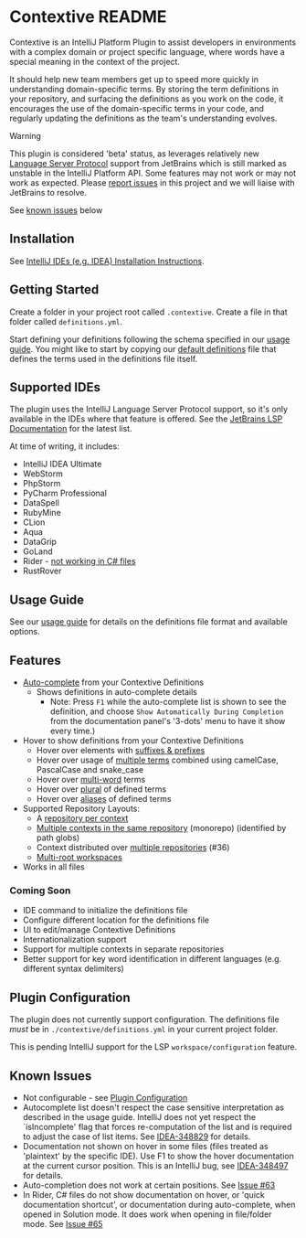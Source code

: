 # Contextive README

Contextive is an IntelliJ Platform Plugin to assist developers in environments with a complex domain or project specific language, where words have a special meaning in the context of the project.

It should help new team members get up to speed more quickly in understanding domain-specific terms. By storing the term definitions in your repository, and surfacing the definitions as you work on the code, it encourages the use of the domain-specific terms in your code, and regularly updating the definitions as the team's understanding evolves.

> [!WARNING]  
> This plugin is considered 'beta' status, as leverages relatively new [Language Server Protocol](https://plugins.jetbrains.com/docs/intellij/language-server-protocol.html) support from JetBrains which is still marked as unstable in the IntelliJ Platform API. Some features may not work or may not work as expected. Please [report issues](https://github.com/dev-cycles/contextive/issues/new?assignees=&labels=&projects=&template=bug_report.md&title=) in this project and we will liaise with JetBrains to resolve.
>
> See [known issues](#known-issues) below

## Installation

See [IntelliJ IDEs (e.g. IDEA) Installation Instructions](https://github.com/dev-cycles/contextive/blob/main/docs/wiki/INSTALLATION.md#intellij-plugin-platform).

## Getting Started

Create a folder in your project root called `.contextive`.  Create a file in that folder called `definitions.yml`.

Start defining your definitions following the schema specified in our [usage guide](https://github.com/dev-cycles/contextive/blob/main/docs/wiki/USAGE.md).  You might like to start by copying our [default definitions](https://github.com/dev-cycles/contextive/blob/main/src/language-server/Contextive.LanguageServer.Tests/DefinitionsInitializationTests.Default%20Definitions.verified.txt) file that defines the terms used in the definitions file itself.

## Supported IDEs

The plugin uses the IntelliJ Language Server Protocol support, so it's only available in the IDEs where that feature is offered.  See the [JetBrains LSP Documentation](https://plugins.jetbrains.com/docs/intellij/language-server-protocol.html#supported-ides) for the latest list.

At time of writing, it includes:

* IntelliJ IDEA Ultimate
* WebStorm
* PhpStorm
* PyCharm Professional
* DataSpell
* RubyMine
* CLion
* Aqua
* DataGrip
* GoLand
* Rider - [not working in C# files](https://github.com/dev-cycles/contextive/issues/65)
* RustRover

## Usage Guide

See our [usage guide](https://github.com/dev-cycles/contextive/blob/main/docs/wiki/USAGE.md) for details on the definitions file format and available options. 

## Features

* [Auto-complete](https://github.com/dev-cycles/contextive/blob/main/docs/wiki/USAGE.md#smart-auto-complete) from your Contextive Definitions
  * Shows definitions in auto-complete details
    * Note: Press `F1` while the auto-complete list is shown to see the definition, and choose `Show Automatically During Completion` from the documentation panel's '3-dots' menu to have it show every time.)
* Hover to show definitions from your Contextive Definitions
  * Hover over elements with [suffixes & prefixes](https://github.com/dev-cycles/contextive/blob/main/docs/wiki/USAGE.md#suffixes-and-prefixes)
  * Hover over usage of [multiple terms](https://github.com/dev-cycles/contextive/blob/main/docs/wiki/USAGE.md#combining-two-or-more-terms) combined using camelCase, PascalCase and snake_case
  * Hover over [multi-word](https://github.com/dev-cycles/contextive/blob/main/docs/wiki/USAGE.md#multi-word-terms) terms
  * Hover over [plural](https://github.com/dev-cycles/contextive/blob/main/docs/wiki/USAGE.md#plural-words) of defined terms
  * Hover over [aliases](https://github.com/dev-cycles/contextive/blob/main/docs/wiki/USAGE.md#term-aliases) of defined terms
* Supported Repository Layouts:
  * A [repository per context](https://github.com/dev-cycles/contextive/blob/main/docs/wiki/USAGE.md#multiple-bounded-contexts-repository-per-context)
  * [Multiple contexts in the same repository](https://github.com/dev-cycles/contextive/blob/main/docs/wiki/USAGE.md#multiple-bounded-contexts-single-repository-single-root-monorepo) (monorepo) (identified by path globs)
  * Context distributed over [multiple repositories](https://github.com/dev-cycles/contextive/blob/main/docs/wiki/USAGE.md#single-bounded-context-multiple-repositories) (#36)
  * [Multi-root workspaces](https://github.com/dev-cycles/contextive/blob/main/docs/wiki/USAGE.md#multiple-bounded-contexts-multi-root-shared-definitions-file)
* Works in all files

### Coming Soon

* IDE command to initialize the definitions file
* Configure different location for the definitions file
* UI to edit/manage Contextive Definitions
* Internationalization support
* Support for multiple contexts in separate repositories
* Better support for key word identification in different languages (e.g. different syntax delimiters)

## Plugin Configuration

The plugin does not currently support configuration.  The definitions file _must_ be in `./contextive/definitions.yml` in your current project folder.

This is pending IntelliJ support for the LSP `workspace/configuration` feature.

## Known Issues

* Not configurable - see [Plugin Configuration](#plugin-configuration)
* Autocomplete list doesn't respect the case sensitive interpretation as described in the usage guide. IntelliJ does not yet respect the `isIncomplete' flag that forces re-computation of the list and is required to adjust the case of list items.  See [IDEA-348829](https://youtrack.jetbrains.com/issue/IDEA-348829) for details. 
* Documentation not shown on hover in some files (files treated as 'plaintext' by the specific IDE). Use F1 to show the hover documentation at the current cursor position.  This is an IntelliJ bug, see [IDEA-348497](https://youtrack.jetbrains.com/issue/IDEA-348497/Doc-popup-doesnt-appear-on-hover-in-LSP-API-based-plugins) for details.
* Auto-completion does not work at certain positions. See [Issue #63](https://github.com/dev-cycles/contextive/issues/63)
* In Rider, C# files do not show documentation on hover, or 'quick documentation shortcut', or documentation during auto-complete, when opened in Solution mode.  It does work when opening in file/folder mode. See [Issue #65](https://github.com/dev-cycles/contextive/issues/65)
